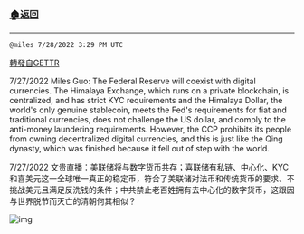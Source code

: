###  [:house:返回](README.md)
---


`@miles 7/28/2022 3:29 PM UTC`

[轉發自GETTR](https://gettr.com/post/p1k3lf818f0)

7/27/2022 Miles Guo: The Federal Reserve will coexist with digital currencies. The Himalaya Exchange, which runs on a private blockchain, is centralized, and has strict KYC requirements and the Himalaya Dollar, the world's only genuine stablecoin, meets the Fed's requirements for fiat and traditional currencies, does not challenge the US dollar, and comply to the anti-money laundering requirements. However, the CCP prohibits its people from owning decentralized digital currencies, and this is just like the Qing dynasty, which was finished because it fell out of step with the world.

7/27/2022 文贵直播：美联储将与数字货币共存；喜联储有私链、中心化、KYC和喜美元这一全球唯一真正的稳定币，符合了美联储对法币和传统货币的要求、不挑战美元且满足反洗钱的条件；中共禁止老百姓拥有去中心化的数字货币，这跟因与世界脱节而灭亡的清朝何其相似？


![img](https://media.gettr.com/group9/getter/2022/07/28/15/b56f95be-6084-cf40-1328-505dd35baa0c/out.jpg)

